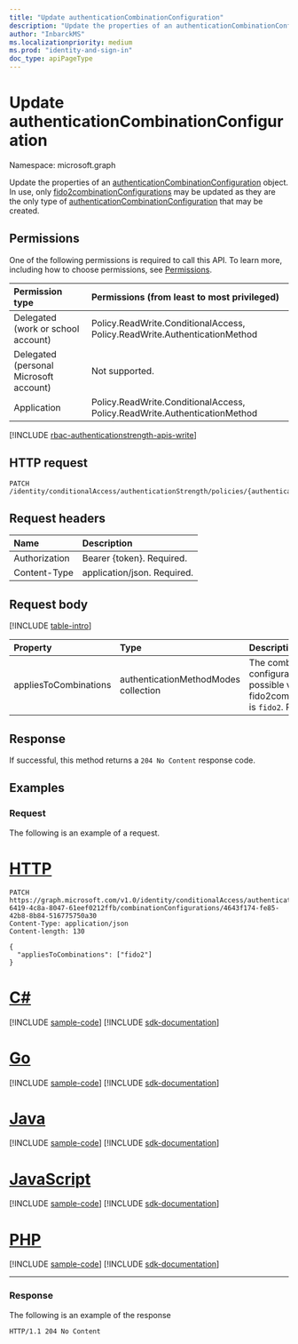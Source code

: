 ```yaml
---
title: "Update authenticationCombinationConfiguration"
description: "Update the properties of an authenticationCombinationConfiguration object."
author: "InbarckMS"
ms.localizationpriority: medium
ms.prod: "identity-and-sign-in"
doc_type: apiPageType
---
```


# Update authenticationCombinationConfiguration
Namespace: microsoft.graph

Update the properties of an [authenticationCombinationConfiguration](../resources/authenticationcombinationconfiguration.md) object. In use, only [fido2combinationConfigurations](../resources/fido2combinationconfiguration.md) may be updated as they are the only type of [authenticationCombinationConfiguration](../resources/authenticationcombinationconfiguration.md) that may be created.

## Permissions
One of the following permissions is required to call this API. To learn more, including how to choose permissions, see [Permissions](/graph/permissions-reference).

|Permission type|Permissions (from least to most privileged)|
|:---|:---|
|Delegated (work or school account)|Policy.ReadWrite.ConditionalAccess, Policy.ReadWrite.AuthenticationMethod|
|Delegated (personal Microsoft account)|Not supported.|
|Application|Policy.ReadWrite.ConditionalAccess, Policy.ReadWrite.AuthenticationMethod|

[!INCLUDE [rbac-authenticationstrength-apis-write](../includes/rbac-for-apis/rbac-authenticationstrength-apis-write.md)]

## HTTP request

<!-- {
  "blockType": "ignored"
}
-->
``` http
PATCH /identity/conditionalAccess/authenticationStrength/policies/{authenticationStrengthPolicyId}/combinationConfigurations/{authenticationCombinationConfigurationId}
```

## Request headers
|Name|Description|
|:---|:---|
|Authorization|Bearer {token}. Required.|
|Content-Type|application/json. Required.|

## Request body
[!INCLUDE [table-intro](../../includes/update-property-table-intro.md)]


|Property|Type|Description|
|:---|:---|:---|
|appliesToCombinations|authenticationMethodModes collection|The combinations to which this configuration applies. The only possible value for fido2combinationConfigurations is `fido2`. Required.|



## Response

If successful, this method returns a `204 No Content` response code.
## Examples

### Request
The following is an example of a request.

# [HTTP](#tab/http)
<!-- {
  "blockType": "request",
  "name": "update_authenticationcombinationconfiguration"
}
-->
``` http
PATCH https://graph.microsoft.com/v1.0/identity/conditionalAccess/authenticationStrength/policies/0e371351-6419-4c8a-8047-61eef0212ffb/combinationConfigurations/4643f174-fe85-42b8-8b84-516775750a30
Content-Type: application/json
Content-length: 130

{
  "appliesToCombinations": ["fido2"]
}
```

# [C#](#tab/csharp)
[!INCLUDE [sample-code](../includes/snippets/csharp/update-authenticationcombinationconfiguration-csharp-snippets.md)]
[!INCLUDE [sdk-documentation](../includes/snippets/snippets-sdk-documentation-link.md)]

# [Go](#tab/go)
[!INCLUDE [sample-code](../includes/snippets/go/update-authenticationcombinationconfiguration-go-snippets.md)]
[!INCLUDE [sdk-documentation](../includes/snippets/snippets-sdk-documentation-link.md)]

# [Java](#tab/java)
[!INCLUDE [sample-code](../includes/snippets/java/update-authenticationcombinationconfiguration-java-snippets.md)]
[!INCLUDE [sdk-documentation](../includes/snippets/snippets-sdk-documentation-link.md)]

# [JavaScript](#tab/javascript)
[!INCLUDE [sample-code](../includes/snippets/javascript/update-authenticationcombinationconfiguration-javascript-snippets.md)]
[!INCLUDE [sdk-documentation](../includes/snippets/snippets-sdk-documentation-link.md)]

# [PHP](#tab/php)
[!INCLUDE [sample-code](../includes/snippets/php/update-authenticationcombinationconfiguration-php-snippets.md)]
[!INCLUDE [sdk-documentation](../includes/snippets/snippets-sdk-documentation-link.md)]

---

### Response
The following is an example of the response
<!-- {
  "blockType": "response",
  "truncated": true,
}
-->
``` http
HTTP/1.1 204 No Content
```

